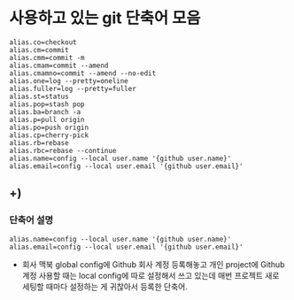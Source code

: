 # 사용하고 있는 git 단축어 모음
```git
alias.co=checkout
alias.cm=commit
alias.cmm=commit -m
alias.cmam=commit --amend
alias.cmamno=commit --amend --no-edit
alias.one=log --pretty=oneline
alias.fuller=log --pretty=fuller
alias.st=status
alias.pop=stash pop
alias.ba=branch -a
alias.p=pull origin
alias.po=push origin
alias.cp=cherry-pick
alias.rb=rebase
alias.rbc=rebase --continue
alias.name=config --local user.name '{github user.name}'
alias.email=config --local user.email '{github user.email}'
```

## +)

### 단축어 설명
```git
alias.name=config --local user.name '{github user.name}'
alias.email=config --local user.email '{github user.email}'
```
- 회사 맥북 global config에 Github 회사 계정 등록해놓고
  개인 project에 Github 계정 사용할 때는 local config에 따로 설정해서 쓰고 있는데
  매번 프로젝트 새로 세팅할 때마다 설정하는 게 귀찮아서 등록한 단축어.
